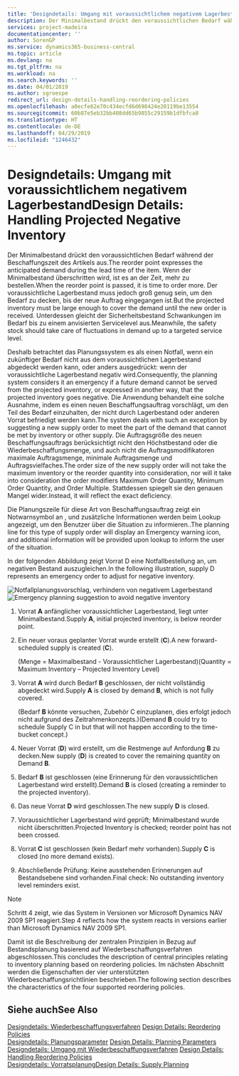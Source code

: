 ```yaml
---
title: 'Designdetails: Umgang mit voraussichtlichem negativem Lagerbestand | Microsoft Docs'
description: Der Minimalbestand drückt den voraussichtlichen Bedarf während der Beschaffungszeit des Artikels aus. Wenn der Minimalbestand überschritten wird, ist es an der Zeit, mehr zu bestellen. Der voraussichtliche Lagerbestand muss jedoch groß genug sein, um den Bedarf zu decken, bis der neue Auftrag eingegangen ist. Unterdessen gleicht der Sicherheitsbestand Schwankungen im Bedarf bis zu einem anvisierten Servicelevel aus.
services: project-madeira
documentationcenter: ''
author: SorenGP
ms.service: dynamics365-business-central
ms.topic: article
ms.devlang: na
ms.tgt_pltfrm: na
ms.workload: na
ms.search.keywords: ''
ms.date: 04/01/2019
ms.author: sgroespe
redirect_url: design-details-handling-reordering-policies
ms.openlocfilehash: a0ecfe62e70c434ecfd6d698424e20119be13554
ms.sourcegitcommit: 60b87e5eb32bb408dd65b9855c29159b1dfbfca8
ms.translationtype: HT
ms.contentlocale: de-DE
ms.lasthandoff: 04/29/2019
ms.locfileid: "1246432"
---
```

# <a name="design-details-handling-projected-negative-inventory"></a><span data-ttu-id="db736-106">Designdetails: Umgang mit voraussichtlichem negativem Lagerbestand</span><span class="sxs-lookup"><span data-stu-id="db736-106">Design Details: Handling Projected Negative Inventory</span></span>
<span data-ttu-id="db736-107">Der Minimalbestand drückt den voraussichtlichen Bedarf während der Beschaffungszeit des Artikels aus.</span><span class="sxs-lookup"><span data-stu-id="db736-107">The reorder point expresses the anticipated demand during the lead time of the item.</span></span> <span data-ttu-id="db736-108">Wenn der Minimalbestand überschritten wird, ist es an der Zeit, mehr zu bestellen.</span><span class="sxs-lookup"><span data-stu-id="db736-108">When the reorder point is passed, it is time to order more.</span></span> <span data-ttu-id="db736-109">Der voraussichtliche Lagerbestand muss jedoch groß genug sein, um den Bedarf zu decken, bis der neue Auftrag eingegangen ist.</span><span class="sxs-lookup"><span data-stu-id="db736-109">But the projected inventory must be large enough to cover the demand until the new order is received.</span></span> <span data-ttu-id="db736-110">Unterdessen gleicht der Sicherheitsbestand Schwankungen im Bedarf bis zu einem anvisierten Servicelevel aus.</span><span class="sxs-lookup"><span data-stu-id="db736-110">Meanwhile, the safety stock should take care of fluctuations in demand up to a targeted service level.</span></span>  

 <span data-ttu-id="db736-111">Deshalb betrachtet das Planungssystem es als einen Notfall, wenn ein zukünftiger Bedarf nicht aus dem voraussichtlichen Lagerbestand abgedeckt werden kann, oder anders ausgedrückt: wenn der voraussichtliche Lagerbestand negativ wird.</span><span class="sxs-lookup"><span data-stu-id="db736-111">Consequently, the planning system considers it an emergency if a future demand cannot be served from the projected inventory, or expressed in another way, that the projected inventory goes negative.</span></span> <span data-ttu-id="db736-112">Die Anwendung behandelt eine solche Ausnahme, indem es einen neuen Beschaffungsauftrag vorschlägt, um den Teil des Bedarf einzuhalten, der nicht durch Lagerbestand oder anderen Vorrat befriedigt werden kann.</span><span class="sxs-lookup"><span data-stu-id="db736-112">The system deals with such an exception by suggesting a new supply order to meet the part of the demand that cannot be met by inventory or other supply.</span></span> <span data-ttu-id="db736-113">Die Auftragsgröße des neuen Beschaffungsauftrags berücksichtigt nicht den Höchstbestand oder die Wiederbeschaffungsmenge, und auch nicht die Auftragsmodifikatoren maximale Auftragsmenge, minimale Auftragsmenge und Auftragsvielfaches.</span><span class="sxs-lookup"><span data-stu-id="db736-113">The order size of the new supply order will not take the maximum inventory or the reorder quantity into consideration, nor will it take into consideration the order modifiers Maximum Order Quantity, Minimum Order Quantity, and Order Multiple.</span></span> <span data-ttu-id="db736-114">Stattdessen spiegelt sie den genauen Mangel wider.</span><span class="sxs-lookup"><span data-stu-id="db736-114">Instead, it will reflect the exact deficiency.</span></span>  

 <span data-ttu-id="db736-115">Die Planungszeile für diese Art von Beschaffungsauftrag zeigt ein Notwarnsymbol an , und zusätzliche Informationen werden beim Lookup angezeigt, um den Benutzer über die Situation zu informieren..</span><span class="sxs-lookup"><span data-stu-id="db736-115">The planning line for this type of supply order will display an Emergency warning icon, and additional information will be provided upon lookup to inform the user of the situation.</span></span>  

 <span data-ttu-id="db736-116">In der folgenden Abbildung zeigt Vorrat D eine Notfallbestellung an, um negativen Bestand auszugleichen.</span><span class="sxs-lookup"><span data-stu-id="db736-116">In the following illustration, supply D represents an emergency order to adjust for negative inventory.</span></span>  

 <span data-ttu-id="db736-117">![Notfallplanungsvorschlag, verhindern von negativem Lagerbestand](media/nav_app_supply_planning_2_negative_inventory.png "Notfallplanungsvorschlag, verhindern von negativem Lagerbestand")</span><span class="sxs-lookup"><span data-stu-id="db736-117">![Emergency planning suggestion to avoid negative inventory](media/nav_app_supply_planning_2_negative_inventory.png "Emergency planning suggestion to avoid negative inventory")</span></span>  

1.  <span data-ttu-id="db736-118">Vorrat **A** anfänglicher voraussichtlicher Lagerbestand, liegt unter Minimalbestand.</span><span class="sxs-lookup"><span data-stu-id="db736-118">Supply **A**, initial projected inventory, is below reorder point.</span></span>  
2.  <span data-ttu-id="db736-119">Ein neuer voraus geplanter Vorrat wurde erstellt (**C**).</span><span class="sxs-lookup"><span data-stu-id="db736-119">A new forward-scheduled supply is created (**C**).</span></span>  

     <span data-ttu-id="db736-120">(Menge = Maximalbestand - Voraussichtlicher Lagerbestand)</span><span class="sxs-lookup"><span data-stu-id="db736-120">(Quantity = Maximum Inventory – Projected Inventory Level)</span></span>  
3.  <span data-ttu-id="db736-121">Vorrat **A** wird durch Bedarf **B** geschlossen, der nicht vollständig abgedeckt wird.</span><span class="sxs-lookup"><span data-stu-id="db736-121">Supply **A** is closed by demand **B**, which is not fully covered.</span></span>  

     <span data-ttu-id="db736-122">(Bedarf **B** könnte versuchen, Zubehör C einzuplanen, dies erfolgt jedoch nicht aufgrund des Zeitrahmenkonzepts.)</span><span class="sxs-lookup"><span data-stu-id="db736-122">(Demand **B** could try to schedule Supply C in but that will not happen according to the time-bucket concept.)</span></span>  
4.  <span data-ttu-id="db736-123">Neuer Vorrat (**D**) wird erstellt, um die Restmenge auf Anfordung **B** zu decken.</span><span class="sxs-lookup"><span data-stu-id="db736-123">New supply (**D**) is created to cover the remaining quantity on Demand **B**.</span></span>  
5.  <span data-ttu-id="db736-124">Bedarf **B** ist geschlossen (eine Erinnerung für den voraussichtlichen Lagerbestand wird erstellt).</span><span class="sxs-lookup"><span data-stu-id="db736-124">Demand **B** is closed (creating a reminder to the projected inventory).</span></span>  
6.  <span data-ttu-id="db736-125">Das neue Vorrat **D** wird geschlossen.</span><span class="sxs-lookup"><span data-stu-id="db736-125">The new supply **D** is closed.</span></span>  
7.  <span data-ttu-id="db736-126">Voraussichtlicher Lagerbestand wird geprüft; Minimalbestand wurde nicht überschritten.</span><span class="sxs-lookup"><span data-stu-id="db736-126">Projected Inventory is checked; reorder point has not been crossed.</span></span>  
8.  <span data-ttu-id="db736-127">Vorrat **C** ist geschlossen (kein Bedarf mehr vorhanden).</span><span class="sxs-lookup"><span data-stu-id="db736-127">Supply **C** is closed (no more demand exists).</span></span>  
9. <span data-ttu-id="db736-128">Abschließende Prüfung: Keine ausstehenden Erinnerungen auf Bestandsebene sind vorhanden.</span><span class="sxs-lookup"><span data-stu-id="db736-128">Final check: No outstanding inventory level reminders exist.</span></span>  

> [!NOTE]  
>  <span data-ttu-id="db736-129">Schritt 4 zeigt, wie das System in Versionen vor Microsoft Dynamics NAV 2009 SP1 reagiert.</span><span class="sxs-lookup"><span data-stu-id="db736-129">Step 4 reflects how the system reacts in versions earlier than Microsoft Dynamics NAV 2009 SP1.</span></span>  

 <span data-ttu-id="db736-130">Damit ist die Beschreibung der zentralen Prinzipien in Bezug auf Bestandsplanung basierend auf Wiederbeschaffungsverfahren abgeschlossen.</span><span class="sxs-lookup"><span data-stu-id="db736-130">This concludes the description of central principles relating to inventory planning based on reordering policies.</span></span> <span data-ttu-id="db736-131">Im nächsten Abschnitt werden die Eigenschaften der vier unterstützten Wiederbeschaffungsrichtlinien beschrieben.</span><span class="sxs-lookup"><span data-stu-id="db736-131">The following section describes the characteristics of the four supported reordering policies.</span></span>  

## <a name="see-also"></a><span data-ttu-id="db736-132">Siehe auch</span><span class="sxs-lookup"><span data-stu-id="db736-132">See Also</span></span>  
 <span data-ttu-id="db736-133">[Designdetails: Wiederbeschaffungsverfahren](design-details-reordering-policies.md) </span><span class="sxs-lookup"><span data-stu-id="db736-133">[Design Details: Reordering Policies](design-details-reordering-policies.md) </span></span>  
 <span data-ttu-id="db736-134">[Designdetails: Planungsparameter](design-details-planning-parameters.md) </span><span class="sxs-lookup"><span data-stu-id="db736-134">[Design Details: Planning Parameters](design-details-planning-parameters.md) </span></span>  
 <span data-ttu-id="db736-135">[Designdetails: Umgang mit Wiederbeschaffungsverfahren](design-details-handling-reordering-policies.md) </span><span class="sxs-lookup"><span data-stu-id="db736-135">[Design Details: Handling Reordering Policies](design-details-handling-reordering-policies.md) </span></span>  
 [<span data-ttu-id="db736-136">Designdetails: Vorratsplanung</span><span class="sxs-lookup"><span data-stu-id="db736-136">Design Details: Supply Planning</span></span>](design-details-supply-planning.md)
